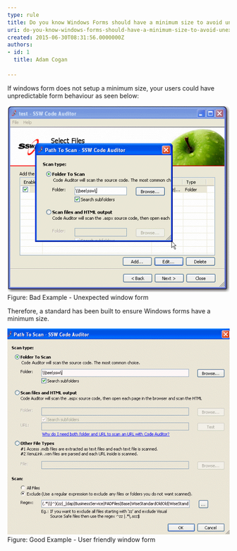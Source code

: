 ```yaml
---
type: rule
title: Do you know Windows Forms should have a minimum size to avoid unexpected UI behavior
uri: do-you-know-windows-forms-should-have-a-minimum-size-to-avoid-unexpected-ui-behavior
created: 2015-06-30T08:31:56.0000000Z
authors:
- id: 1
  title: Adam Cogan

---
```


If windows form does not setup a minimum size, your users could have unpredictable form behaviour​ as seen below:

![](../../assets/Bugsize.gif)​Figure: Bad Example - Unexpected window form​

 
​Therefore, a standard has been built to ensure Windows forms have a minimum size.

![](../../assets/Minisize.gif)Figu​re: Good Example - User friendly window form​​​
​
